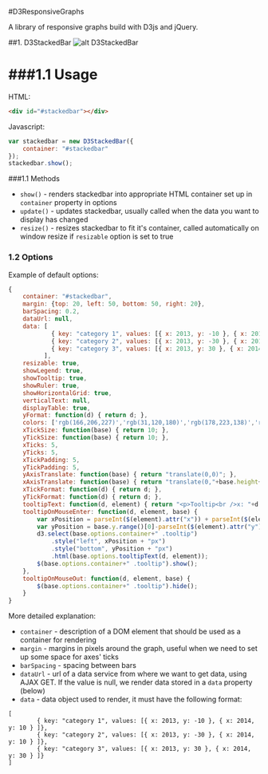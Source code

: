 #D3ResponsiveGraphs

A library of responsive graphs build with D3js and jQuery. 

##1. D3StackedBar
![alt D3StackedBar](https://raw.github.com/matoushavlena/D3ResponsiveGraphs/master/screenshots/d3.stackedbar.png)

###1.1 Usage
==================
HTML:
```html
<div id="#stackedbar"></div>
```
Javascript:
```javascript
var stackedbar = new D3StackedBar({ 
	container: "#stackedbar"
});
stackedbar.show();
```
###1.1 Methods
* `show()` - renders stackedbar into appropriate HTML container set up in `container` property in options
* `update()` - updates stackedbar, usually called when the data you want to display has changed
* `resize()` - resizes stackedbar to fit it's container, called automatically on window resize if `resizable` option is set to true

### 1.2 Options
Example of default options:
```javascript
{
	container: "#stackedbar",
	margin: {top: 20, left: 50, bottom: 50, right: 20},
	barSpacing: 0.2,
	dataUrl: null,
	data: [ 
	        { key: "category 1", values: [{ x: 2013, y: -10 }, { x: 2014, y: 10 } ]}, 
	        { key: "category 2", values: [{ x: 2013, y: -30 }, { x: 2014, y: 10 } ]},  
	        { key: "category 3", values: [{ x: 2013, y: 30 }, { x: 2014, y: 30 } ]}
	      ],
	resizable: true,
	showLegend: true,
	showTooltip: true,
	showRuler: true,
	showHorizontalGrid: true,
	verticalText: null,
	displayTable: true,
	yFormat: function(d) { return d; },
	colors: ['rgb(166,206,227)','rgb(31,120,180)','rgb(178,223,138)','rgb(51,160,44)','rgb(251,154,153)','rgb(227,26,28)','rgb(253,191,111)','rgb(255,127,0)','rgb(202,178,214)','rgb(106,61,154)','rgb(255,255,153)','rgb(177,89,40)'],
   	xTickSize: function(base) { return 10; },
	yTickSize: function(base) { return 10; },
	xTicks: 5,
	yTicks: 5,
	xTickPadding: 5,
	yTickPadding: 5,
	yAxisTranslate: function(base) { return "translate(0,0)"; },
	xAxisTranslate: function(base) { return "translate(0,"+base.height+")"; },
	xTickFormat: function(d) { return d; },
	yTickFormat: function(d) { return d; },
	tooltipText: function(d, element) { return "<p>Tooltip<br />x: "+d.x+"<br />y:"+d.y+"<p>"; },
	tooltipOnMouseEnter: function(d, element, base) { 		    
		var xPosition = parseInt($(element).attr("x")) + parseInt($(element).attr("width"))/2-base.tooltipWidth/2+base.options.margin.left;
		var yPosition = base.y.range()[0]-parseInt($(element).attr("y"))+base.options.margin.bottom+5;
		d3.select(base.options.container+" .tooltip")
			.style("left", xPosition + "px")
			.style("bottom", yPosition + "px")	
			.html(base.options.tooltipText(d, element));
		$(base.options.container+" .tooltip").show();
	},
	tooltipOnMouseOut: function(d, element, base) {
		$(base.options.container+" .tooltip").hide();
	}
}	
```
More detailed explanation:
* `container` - description of a DOM element that should be used as a container for rendering
* `margin` - margins in pixels around the graph, useful when we need to set up some space for axes' ticks
* `barSpacing` - spacing between bars
* `dataUrl` - url of a data service from where we want to get data, using AJAX GET. If the value is null, we render data stored in a `data` property (below)
* `data` - data object used to render, it must have the following format:
```
[ 
        { key: "category 1", values: [{ x: 2013, y: -10 }, { x: 2014, y: 10 } ]}, 
        { key: "category 2", values: [{ x: 2013, y: -30 }, { x: 2014, y: 10 } ]},  
        { key: "category 3", values: [{ x: 2013, y: 30 }, { x: 2014, y: 30 } ]}
]
```
